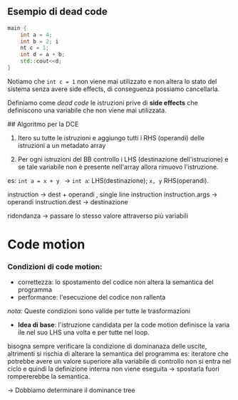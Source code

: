 ## Esempio di dead code

```c++
main {
    int a = 4;
    int b = 2; i
    nt c = 1;
    int d = a + b;
    std::cout<<d;
}
```

Notiamo che `int c = 1` non viene mai utilizzato e non altera lo stato del sistema senza avere side effects, di conseguenza possiamo cancellarla.

Definiamo come _dead code_ le istruzioni prive di **side effects** che definiscono una variabile che non viene mai utilizzata.

## Algoritmo per la DCE

1. Itero su tutte le istruzioni e aggiungo tutti i RHS (operandi) delle istruzioni a un metadato array

2. Per ogni istruzioni del BB controllo i LHS (destinazione dell'istruzione) e se tale variabile non è presente nell'array allora rimuovo l'istruzione.

es:
`int a = x + y ` $\rightarrow$ `int a`: LHS(destinazione); `x, y` RHS(operandi).

instruction -> dest + operandi , single line instruction
instruction.args -> operandi
instruction.dest -> destinazione

ridondanza -> passare lo stesso valore attraverso più variabili

# Code motion

### Condizioni di code motion:

- correttezza: lo spostamento del codice non altera la semantica del programma
- performance: l'esecuzione del codice non rallenta

_nota:_ Queste condizioni sono valide per tutte le trasformazioni

- **Idea di base**: l'istruzione candidata per la code motion definisce la varia ile nel suo LHS una volta e per tutte nel loop.

bisogna sempre verificare la condizione di dominanaza delle uscite, altrimenti si rischia di alterare la semantica del programma es: iteratore che potrebbe avere un valore superiore alla variabile di controllo non si entra nel ciclo e quindi la definizione interna non viene eseguita -> spostarla fuori rompererebbe la semantica.

-> Dobbiamo determinare il dominance tree
